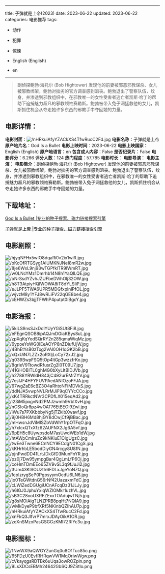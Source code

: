 
---
title: 子弹就是上帝(2023)
date: 2023-06-22
updated: 2023-06-22
categories: 电影推荐
tags:
- 动作
- 犯罪
- 惊悚

- English (English)
- en
---


> 副侦探鲍勃·海托尔 (Bob Hightower) 发现他的前妻被邪恶邪教谋杀、女儿被邪教绑架，鲍勃对拙劣的官方调查感到沮丧。鲍勃退出了警察队伍，纹身，并渗透到邪教组织中，在邪教唯一的女性受害者逃亡者凯斯·哈丁的帮助下追捕魅力超凡的邪教领袖赛勒斯。鲍勃被带入兔子洞拯救他的女儿，凯斯抓住机会从夺走她许多东西的邪教手中夺回她的力量。

## **电影详情**：

**电影封面**：<img src="https://image.tmdb.org/t/p/w200/nHRkuiAfyYZACkXS4TfwRucC2Fd.jpg" alt="/nHRkuiAfyYZACkXS4TfwRucC2Fd.jpg" title="/nHRkuiAfyYZACkXS4TfwRucC2Fd.jpg">
**电影名称**：子弹就是上帝
**原产地片名**：God Is a Bullet
**电影上映时间**：2023-06-22
**电影上映国家**：English (English)
**原产地语言**：en
**包含成人内容**：False
**是否纪录片**：False
**电影评分**：6.266
**评分人数**：124
**热门程度**：57.785
**电影时长**：
**电影导演**：
**电影主演**：
**电影简介**：副侦探鲍勃·海托尔 (Bob Hightower) 发现他的前妻被邪恶邪教谋杀、女儿被邪教绑架，鲍勃对拙劣的官方调查感到沮丧。鲍勃退出了警察队伍，纹身，并渗透到邪教组织中，在邪教唯一的女性受害者逃亡者凯斯·哈丁的帮助下追捕魅力超凡的邪教领袖赛勒斯。鲍勃被带入兔子洞拯救他的女儿，凯斯抓住机会从夺走她许多东西的邪教手中夺回她的力量。

## **下载地址**：
[God Is a Bullet |专业的种子搜索、磁力链接搜索引擎](https://movie.amd794.com:2083/?search=God%20Is%20a%20Bullet&ordering=&mode=match_phrase&page_size=10&page=1)

[子弹就是上帝 |专业的种子搜索、磁力链接搜索引擎](https://movie.amd794.com:2083/?search=%E5%AD%90%E5%BC%B9%E5%B0%B1%E6%98%AF%E4%B8%8A%E5%B8%9D&ordering=&mode=match_phrase&page_size=10&page=1)
 

## **电影剧照**：
<img src="https://image.tmdb.org/t/p/original/hjyqNFHx5wIO8dqaRi0v2ix1wiR.jpg" alt="/hjyqNFHx5wIO8dqaRi0v2ix1wiR.jpg" title="/hjyqNFHx5wIO8dqaRi0v2ix1wiR.jpg"><img src="https://image.tmdb.org/t/p/original/oKcOfRTGSyg1AlUMKNJNeI8mR2w.jpg" alt="/oKcOfRTGSyg1AlUMKNJNeI8mR2w.jpg" title="/oKcOfRTGSyg1AlUMKNJNeI8mR2w.jpg"><img src="https://image.tmdb.org/t/p/original/8je6WxL9nj93wTGPfklTR9lWmRT.jpg" alt="/8je6WxL9nj93wTGPfklTR9lWmRT.jpg" title="/8je6WxL9nj93wTGPfklTR9lWmRT.jpg"><img src="https://image.tmdb.org/t/p/original/w0LNcYMz1Dmrhb14N8h1YaQlLQE.jpg" alt="/w0LNcYMz1Dmrhb14N8h1YaQlLQE.jpg" title="/w0LNcYMz1Dmrhb14N8h1YaQlLQE.jpg"><img src="https://image.tmdb.org/t/p/original/oNrSsdYZvhJZUFbeDVihOlj32OW.jpg" alt="/oNrSsdYZvhJZUFbeDVihOlj32OW.jpg" title="/oNrSsdYZvhJZUFbeDVihOlj32OW.jpg"><img src="https://image.tmdb.org/t/p/original/h8T3AtpiyHQlWOWA8iT8dYLSIiP.jpg" alt="/h8T3AtpiyHQlWOWA8iT8dYLSIiP.jpg" title="/h8T3AtpiyHQlWOWA8iT8dYLSIiP.jpg"><img src="https://image.tmdb.org/t/p/original/eJLPF5TWA6UPR5MDGfxplnlPfOL.jpg" alt="/eJLPF5TWA6UPR5MDGfxplnlPfOL.jpg" title="/eJLPF5TWA6UPR5MDGfxplnlPfOL.jpg"><img src="https://image.tmdb.org/t/p/original/wjvzM8y1YFJ8wRLiFV22qGE8be4.jpg" alt="/wjvzM8y1YFJ8wRLiFV22qGE8be4.jpg" title="/wjvzM8y1YFJ8wRLiFV22qGE8be4.jpg"><img src="https://image.tmdb.org/t/p/original/cEHWZs3bjjTFWhP4putpt0iBgcY.jpg" alt="/cEHWZs3bjjTFWhP4putpt0iBgcY.jpg" title="/cEHWZs3bjjTFWhP4putpt0iBgcY.jpg">

## **电影海报**：
<img src="https://image.tmdb.org/t/p/original/5kiLS9nsSJxDdlYUyYGiSUt8Fi8.jpg" alt="/5kiLS9nsSJxDdlYUyYGiSUt8Fi8.jpg" title="/5kiLS9nsSJxDdlYUyYGiSUt8Fi8.jpg"><img src="https://image.tmdb.org/t/p/original/eFEgnQSOB8ipAQJmDGiaKBys8uL.jpg" alt="/eFEgnQSOB8ipAQJmDGiaKBys8uL.jpg" title="/eFEgnQSOB8ipAQJmDGiaKBys8uL.jpg"><img src="https://image.tmdb.org/t/p/original/zpXqKqYedSQrRY2n285qmaWiqMz.jpg" alt="/zpXqKqYedSQrRY2n285qmaWiqMz.jpg" title="/zpXqKqYedSQrRY2n285qmaWiqMz.jpg"><img src="https://image.tmdb.org/t/p/original/6ypoeYoWG0IEeAOYP8nZDiufUjW.jpg" alt="/6ypoeYoWG0IEeAOYP8nZDiufUjW.jpg" title="/6ypoeYoWG0IEeAOYP8nZDiufUjW.jpg"><img src="https://image.tmdb.org/t/p/original/4BhEtYsB0zTxg2VAl0OH1qGK2bB.jpg" alt="/4BhEtYsB0zTxg2VAl0OH1qGK2bB.jpg" title="/4BhEtYsB0zTxg2VAl0OH1qGK2bB.jpg"><img src="https://image.tmdb.org/t/p/original/xQxUiN7LZZx2oRXljLoCy72xJ2.jpg" alt="/xQxUiN7LZZx2oRXljLoCy72xJ2.jpg" title="/xQxUiN7LZZx2oRXljLoCy72xJ2.jpg"><img src="https://image.tmdb.org/t/p/original/q039BwpFSQ5tOp4ltGp3wzzfrKo.jpg" alt="/q039BwpFSQ5tOp4ltGp3wzzfrKo.jpg" title="/q039BwpFSQ5tOp4ltGp3wzzfrKo.jpg"><img src="https://image.tmdb.org/t/p/original/8grleV9TtowdRfusrZg2I0T09U7.jpg" alt="/8grleV9TtowdRfusrZg2I0T09U7.jpg" title="/8grleV9TtowdRfusrZg2I0T09U7.jpg"><img src="https://image.tmdb.org/t/p/original/41GHOBITL0ghMG0bXyLItBlDJVb.jpg" alt="/41GHOBITL0ghMG0bXyLItBlDJVb.jpg" title="/41GHOBITL0ghMG0bXyLItBlDJVb.jpg"><img src="https://image.tmdb.org/t/p/original/h2788YRWldH843jC492urEMrZYV.jpg" alt="/h2788YRWldH843jC492urEMrZYV.jpg" title="/h2788YRWldH843jC492urEMrZYV.jpg"><img src="https://image.tmdb.org/t/p/original/7csIJF4HFYFUVPAedANIOzoFFJA.jpg" alt="/7csIJF4HFYFUVPAedANIOzoFFJA.jpg" title="/7csIJF4HFYFUVPAedANIOzoFFJA.jpg"><img src="https://image.tmdb.org/t/p/original/67wgZaE6cBZ3O4aRhtoNFiMDVkS.jpg" alt="/67wgZaE6cBZ3O4aRhtoNFiMDVkS.jpg" title="/67wgZaE6cBZ3O4aRhtoNFiMDVkS.jpg"><img src="https://image.tmdb.org/t/p/original/ddNJA5vwpNVLRrMJiF9qCYYcCCo.jpg" alt="/ddNJA5vwpNVLRrMJiF9qCYYcCCo.jpg" title="/ddNJA5vwpNVLRrMJiF9qCYYcCCo.jpg"><img src="https://image.tmdb.org/t/p/original/xK4TRRkctNVr3CPDfLX015eqAd2.jpg" alt="/xK4TRRkctNVr3CPDfLX015eqAd2.jpg" title="/xK4TRRkctNVr3CPDfLX015eqAd2.jpg"><img src="https://image.tmdb.org/t/p/original/i23iM5pxgvNd2PMJzwmh9VbIXvH.jpg" alt="/i23iM5pxgvNd2PMJzwmh9VbIXvH.jpg" title="/i23iM5pxgvNd2PMJzwmh9VbIXvH.jpg"><img src="https://image.tmdb.org/t/p/original/nCSIoQr8pz4wOAT76EtBEOl9ZwI.jpg" alt="/nCSIoQr8pz4wOAT76EtBEOl9ZwI.jpg" title="/nCSIoQr8pz4wOAT76EtBEOl9ZwI.jpg"><img src="https://image.tmdb.org/t/p/original/lWu7s7PXKbbbyNg5jTZklbXwavf.jpg" alt="/lWu7s7PXKbbbyNg5jTZklbXwavf.jpg" title="/lWu7s7PXKbbbyNg5jTZklbXwavf.jpg"><img src="https://image.tmdb.org/t/p/original/9j0HBH6Md8hjGY8dCwjCf9jBBac.jpg" alt="/9j0HBH6Md8hjGY8dCwjCf9jBBac.jpg" title="/9j0HBH6Md8hjGY8dCwjCf9jBBac.jpg"><img src="https://image.tmdb.org/t/p/original/mHwsnJdViMlSZbVdWhY1rpOTFqO.jpg" alt="/mHwsnJdViMlSZbVdWhY1rpOTFqO.jpg" title="/mHwsnJdViMlSZbVdWhY1rpOTFqO.jpg"><img src="https://image.tmdb.org/t/p/original/h7xIcxQTxXfz62AUFNX2Jg6A5vf.jpg" alt="/h7xIcxQTxXfz62AUFNX2Jg6A5vf.jpg" title="/h7xIcxQTxXfz62AUFNX2Jg6A5vf.jpg"><img src="https://image.tmdb.org/t/p/original/6pEH5c8UywpsdoM7asUwdWEb1dW.jpg" alt="/6pEH5c8UywpsdoM7asUwdWEb1dW.jpg" title="/6pEH5c8UywpsdoM7asUwdWEb1dW.jpg"><img src="https://image.tmdb.org/t/p/original/htAWpCmIruZc9kNKiuE1OigUgzC.jpg" alt="/htAWpCmIruZc9kNKiuE1OigUgzC.jpg" title="/htAWpCmIruZc9kNKiuE1OigUgzC.jpg"><img src="https://image.tmdb.org/t/p/original/twEe3Twne6ECnNCY9ECdgN01CgS.jpg" alt="/twEe3Twne6ECnNCY9ECdgN01CgS.jpg" title="/twEe3Twne6ECnNCY9ECdgN01CgS.jpg"><img src="https://image.tmdb.org/t/p/original/kKHrhbLE5bodDiyGN4rcgy8U8fN.jpg" alt="/kKHrhbLE5bodDiyGN4rcgy8U8fN.jpg" title="/kKHrhbLE5bodDiyGN4rcgy8U8fN.jpg"><img src="https://image.tmdb.org/t/p/original/pjnPwdDD41LrtJDkGfD3MunFnYR.jpg" alt="/pjnPwdDD41LrtJDkGfD3MunFnYR.jpg" title="/pjnPwdDD41LrtJDkGfD3MunFnYR.jpg"><img src="https://image.tmdb.org/t/p/original/pz0j7Dw95ympgBar4QgLmLfP6Oj.jpg" alt="/pz0j7Dw95ympgBar4QgLmLfP6Oj.jpg" title="/pz0j7Dw95ympgBar4QgLmLfP6Oj.jpg"><img src="https://image.tmdb.org/t/p/original/coHmTDmEEo65ZV9vSL3q9fJuJi2.jpg" alt="/coHmTDmEEo65ZV9vSL3q9fJuJi2.jpg" title="/coHmTDmEEo65ZV9vSL3q9fJuJi2.jpg"><img src="https://image.tmdb.org/t/p/original/3Um43KlSOUztIr6FDLxJgeYoNZQ.jpg" alt="/3Um43KlSOUztIr6FDLxJgeYoNZQ.jpg" title="/3Um43KlSOUztIr6FDLxJgeYoNZQ.jpg"><img src="https://image.tmdb.org/t/p/original/fcpIzrygSeP0PgpsyymOcdU6LN6.jpg" alt="/fcpIzrygSeP0PgpsyymOcdU6LN6.jpg" title="/fcpIzrygSeP0PgpsyymOcdU6LN6.jpg"><img src="https://image.tmdb.org/t/p/original/jo0TeGWtdnG56rNf42UazaxmFdC.jpg" alt="/jo0TeGWtdnG56rNf42UazaxmFdC.jpg" title="/jo0TeGWtdnG56rNf42UazaxmFdC.jpg"><img src="https://image.tmdb.org/t/p/original/cLWiZedDGUgiUCnAFcqDz31JLJy.jpg" alt="/cLWiZedDGUgiUCnAFcqDz31JLJy.jpg" title="/cLWiZedDGUgiUCnAFcqDz31JLJy.jpg"><img src="https://image.tmdb.org/t/p/original/h6lGJ0JphuYxiqWZlOMkr1uzhVL.jpg" alt="/h6lGJ0JphuYxiqWZlOMkr1uzhVL.jpg" title="/h6lGJ0JphuYxiqWZlOMkr1uzhVL.jpg"><img src="https://image.tmdb.org/t/p/original/sB3C28ooUXRFZExxTOAdujwTNj5.jpg" alt="/sB3C28ooUXRFZExxTOAdujwTNj5.jpg" title="/sB3C28ooUXRFZExxTOAdujwTNj5.jpg"><img src="https://image.tmdb.org/t/p/original/g8sMOiAigTLNZPRB8pqHt7NQIA9.jpg" alt="/g8sMOiAigTLNZPRB8pqHt7NQIA9.jpg" title="/g8sMOiAigTLNZPRB8pqHt7NQIA9.jpg"><img src="https://image.tmdb.org/t/p/original/wMkDyeP9bfXRf5NKinbQZIhAU7p.jpg" alt="/wMkDyeP9bfXRf5NKinbQZIhAU7p.jpg" title="/wMkDyeP9bfXRf5NKinbQZIhAU7p.jpg"><img src="https://image.tmdb.org/t/p/original/nHRkuiAfyYZACkXS4TfwRucC2Fd.jpg" alt="/nHRkuiAfyYZACkXS4TfwRucC2Fd.jpg" title="/nHRkuiAfyYZACkXS4TfwRucC2Fd.jpg"><img src="https://image.tmdb.org/t/p/original/xnFkQ3JIfvrP7mrxJDAyOikA1OR.jpg" alt="/xnFkQ3JIfvrP7mrxJDAyOikA1OR.jpg" title="/xnFkQ3JIfvrP7mrxJDAyOikA1OR.jpg"><img src="https://image.tmdb.org/t/p/original/zeXnSMzoPasGSGGzKMI7ZRlYc3u.jpg" alt="/zeXnSMzoPasGSGGzKMI7ZRlYc3u.jpg" title="/zeXnSMzoPasGSGGzKMI7ZRlYc3u.jpg">

## **电影图标**：
<img src="https://image.tmdb.org/t/p/original/1NwWX9aQWGYZunGq0u8O1Tuc85o.png" alt="/1NwWX9aQWGYZunGq0u8O1Tuc85o.png" title="/1NwWX9aQWGYZunGq0u8O1Tuc85o.png"><img src="https://image.tmdb.org/t/p/original/65FDzU0EvfRHRqwVW1MqOriwWgw.png" alt="/65FDzU0EvfRHRqwVW1MqOriwWgw.png" title="/65FDzU0EvfRHRqwVW1MqOriwWgw.png"><img src="https://image.tmdb.org/t/p/original/cVkayqgsRDTBk6uUqa3owROZpln.png" alt="/cVkayqgsRDTBk6uUqa3owROZpln.png" title="/cVkayqgsRDTBk6uUqa3owROZpln.png"><img src="https://image.tmdb.org/t/p/original/9LsXDCsEBMh24642GbSQJ9ZStIo.png" alt="/9LsXDCsEBMh24642GbSQJ9ZStIo.png" title="/9LsXDCsEBMh24642GbSQJ9ZStIo.png">
